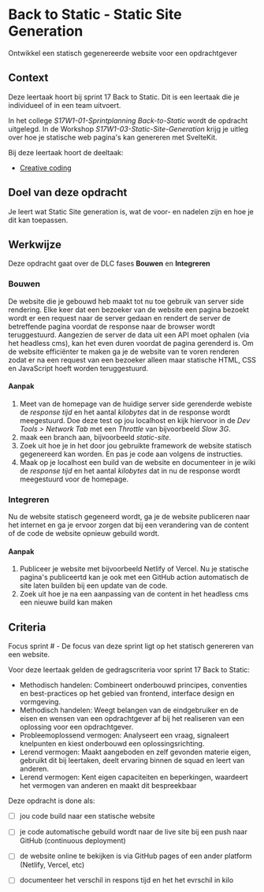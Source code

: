 
# Back to Static - Static Site Generation

Ontwikkel een statisch gegenereerde website voor een opdrachtgever

## Context

Deze leertaak hoort bij sprint 17 Back to Static. Dit is een leertaak die je individueel of in een team uitvoert.

In het college _S17W1-01-Sprintplanning Back-to-Static_ wordt de opdracht uitgelegd. In de Workshop _S17W1-03-Static-Site-Generation_ krijg je uitleg over hoe je statische web pagina's kan genereren met SvelteKit.

Bij deze leertaak hoort de deeltaak:
- [Creative coding](https://github.com/fdnd-task/back-to-static-creative-coding)

## Doel van deze opdracht

Je leert wat Static Site generation is, wat de voor- en nadelen zijn en hoe je dit kan toepassen. 

## Werkwijze

Deze opdracht gaat over de DLC fases **Bouwen** en **Integreren** 

### Bouwen
De website die je gebouwd heb maakt tot nu toe gebruik van server side rendering. Elke keer dat een bezoeker van de website een pagina bezoekt wordt er een request naar de server gedaan en rendert de server de betreffende pagina voordat de response naar de browser wordt teruggestuurd. Aangezien de server de data uit een API moet ophalen (via het headless cms), kan het even duren voordat de pagina gerenderd is. Om de website efficiënter te maken ga je de website van te voren renderen zodat er na een request van een bezoeker alleen maar statische HTML, CSS en JavaScript hoeft worden teruggestuurd.

#### Aanpak
1. Meet van de homepage van de huidige server side gerenderde webiste de _response tijd_ en het aantal _kilobytes_ dat in de response wordt meegestuurd. Doe deze test op jou localhost en kijk hiervoor in de _Dev Tools > Network Tab_ met een _Throttle_ van bijvoorbeeld _Slow 3G_.
2. maak een branch aan, bijvoorbeeld _static-site_.
3. Zoek uit hoe je in het door jou gebruikte framework de website statisch gegenereerd kan worden. En pas je code aan volgens de instructies. 
4. Maak op je localhost een build van de website en documenteer in je wiki de _response tijd_ en het aantal _kilobytes_ dat in nu de response wordt meegestuurd voor de homepage.

### Integreren
Nu de website statisch gegeneerd wordt, ga je de website publiceren naar het internet en ga je ervoor zorgen dat bij een verandering van de content of de code de website opnieuw gebuild wordt.

#### Aanpak
1. Publiceer je website met bijvoorbeeld Netlify of Vercel. Nu je statische pagina's publiceertd kan je ook met een GitHub action automatisch de site laten builden bij een update van de code.
2. Zoek uit hoe je na een aanpassing van de content in het headless cms een nieuwe build kan maken 

## Criteria

Focus sprint # - De focus van deze sprint ligt op het statisch genereren van een website.

Voor deze leertaak gelden de gedragscriteria voor sprint 17 Back to Static: 
* Methodisch handelen: Combineert onderbouwd principes, conventies en best-practices op het gebied van frontend, interface design en vormgeving.
* Methodisch handelen: Weegt belangen van de eindgebruiker en de eisen en wensen van een opdrachtgever af bij het realiseren van een oplossing voor een opdrachtgever.
* Probleemoplossend vermogen: Analyseert een vraag, signaleert knelpunten en kiest onderbouwd een oplossingsrichting.
* Lerend vermogen: Maakt aangeboden en zelf gevonden materie eigen, gebruikt dit bij leertaken, deelt ervaring binnen de squad en leert van anderen.
* Lerend vermogen: Kent eigen capaciteiten en beperkingen, waardeert het vermogen van anderen en maakt dit bespreekbaar

Deze opdracht is done als:
- [ ] jou code build naar een statische website 
- [ ] je code automatische gebuild wordt naar de live site bij een push naar GitHub (continuous deployment)
- [ ] de website online te bekijken is via GitHub pages of een ander platform (Netlify, Vercel, etc)
- [ ] documenteer het verschil in respons tijd en het het evrschil in kilo


